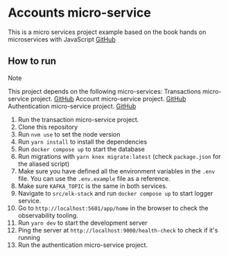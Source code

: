 # Accounts micro-service

This is a micro services project example based on the book hands on microservices with JavaScript [GitHub](https://github.com/PacktPublishing/Hands-on-Microservices-with-JavaScript/tree/main/Ch09/accountservice)

## How to run

> [!NOTE]
> This project depends on the following micro-services:
> Transactions micro-service project. [GitHub](https://github.com/simonhoyos/microservices-js-transaction-service)
> Account micro-service project. [GitHub](https://github.com/simonhoyos/microservices-js-account-service)
> Authentication micro-service project. [GitHub](https://github.com/simonhoyos/microservices-js-authentication-service)

1. Run the transaction micro-service project.
1. Clone this repository
1. Run `nvm use` to set the node version
1. Run `yarn install` to install the dependencies
1. Run `docker compose up` to start the database
1. Run migrations with `yarn knex migrate:latest` (check `package.json` for the aliased script)
1. Make sure you have defined all the environment variables in the `.env` file. You can use the `.env.example` file as a reference.
1. Make sure `KAFKA_TOPIC` is the same in both services.
1. Navigate to `src/elk-stack` and run `docker compose up` to start logger service.
1. Go to `http://localhost:5601/app/home` in the browser to check the observability tooling.
1. Run `yarn dev` to start the development server
1. Ping the server at `http://localhost:9000/health-check` to check if it's running
1. Run the authentication micro-service project.
